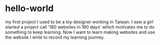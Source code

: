 # hello-world
my first project
I used to be a toy designer working in Taiwan. I saw a girl started a project call '180 websites in 180 days' which motivates me to do something to keep learning. Now I want to learn making websites and use the website I write to record my learning journey.
